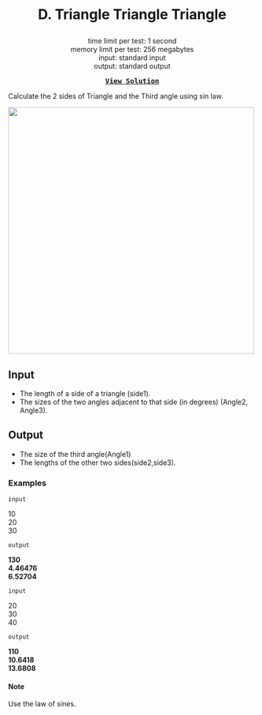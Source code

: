 # <p align="center"> D. Triangle Triangle Triangle </p>

<p align="center">
  time limit per test: 1 second <br>
  memory limit per test: 256 megabytes <br>
input: standard input<br>
output: standard output
</p>

<pre align = "center"> <b> <a href="https://github.com/dizzydroid/ASU_CodeForces-Tasks/blob/main/Lab%201/Solutions/D%20-%20Triangle%20Triangle%20Triangle.cpp">View Solution</a> </b> </pre>

Calculate the 2 sides of Triangle and the Third angle using sin law.
<div id="pic">
  <img src="https://espresso.codeforces.com/193a270bf20286e04a260f98c3fad92f67d15552.png" width="500"/>
</div>

## Input
- The length of a side of a triangle (side1).
- The sizes of the two angles adjacent to that side (in degrees) (Angle2, Angle3).

## Output
- The size of the third angle(Angle1)
- The lengths of the other two sides(side2,side3).

### Examples<br>

 ```input```<br>

10 <br>
20 <br>
30 <br>

 ```output```<br>

**130 <br>
4.46476 <br>
6.52704**<br>

 ```input```<br>

20<br>
30<br>
40<br>

 ```output```<br>

**110<br>
10.6418<br>
13.6808**<br>

#### Note
Use the law of sines.
